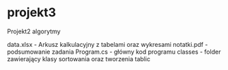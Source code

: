 # projekt3
Projekt2 algorytmy

data.xlsx - Arkusz kalkulacyjny z tabelami oraz wykresami
notatki.pdf - podsumowanie zadania
Program.cs - główny kod programu
classes - folder zawierający klasy sortowania oraz tworzenia tablic
